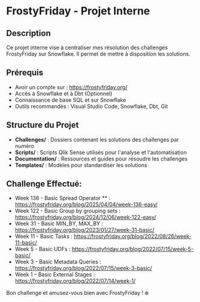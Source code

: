 # FrostyFriday - Projet Interne

## Description
Ce projet interne vise à centraliser mes résolution des challenges FrostyFriday sur Snowflake. Il permet de mettre à disposition les solutions. 

## Prérequis
- Avoir un compte sur : https://frostyfriday.org/
- Accès à Snowflake et à Dbt (Optionnel)
- Connaissance de base SQL et sur Snowflake
- Outils recommandés : Visual Studio Code, Snowflake, Dbt, Git

## Structure du Projet
- **Challenges/** : Dossiers contenant les solutions des challenges par numéro
- **Scripts/** : Scripts Qlik Sense utilisés pour l'analyse et l'automatisation
- **Documentation/** : Ressources et guides pour résoudre les challenges
- **Templates/** : Modèles pour standardiser les solutions

## Challenge Effectué:
- Week 136 - Basic Spread Operator ** : https://frostyfriday.org/blog/2025/04/04/week-136-easy/
- Week 122 - Basic 	Group by grouping sets : https://frostyfriday.org/blog/2024/12/06/week-122-easy/
- Week 31 - Basic MIN_BY, MAX_BY : https://frostyfriday.org/blog/2023/01/27/week-31-basic/
- Week 11 - Basic Tasks : https://frostyfriday.org/blog/2022/08/26/week-11-basic/
- Week 5 - Basic	UDFs : https://frostyfriday.org/blog/2022/07/15/week-5-basic/
- Week 3 - Basic	Metadata Queries : https://frostyfriday.org/blog/2022/07/15/week-3-basic/
- Week 1 – Basic	External Stages : https://frostyfriday.org/blog/2022/07/14/week-1/ 

Bon challenge et amusez-vous bien avec FrostyFriday ! ❄️

